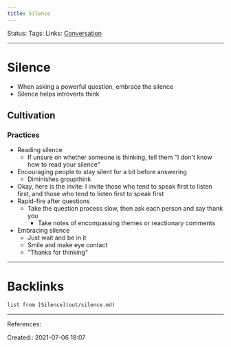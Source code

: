 ```yaml
---
title: Silence
---
```

Status: 
Tags: 
Links: [Conversation](out/conversation.md)
___
# Silence
- When asking a powerful question, embrace the silence
- Silence helps introverts think
## Cultivation
### Practices
- Reading silence
	- If unsure on whether someone is thinking, tell them "I don't know how to read your silence"
- Encouraging people to stay silent for a bit before answering
	- Diminishes groupthink
- Okay, here is the invite: I invite those who tend to speak first to listen first, and those who tend to listen first to speak first
- Rapid-fire after questions
	- Take the question process slow, then ask each person and say thank you
		- Take notes of encompassing themes or reactionary comments
- Embracing silence
	- Just wait and be in it
	- Smile and make eye contact
	- "Thanks for thinking"
___
# Backlinks
```dataview
list from [Silence](out/silence.md)
```
___
References: 

Created:: 2021-07-06 18:07
